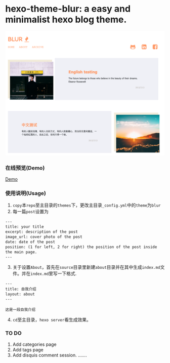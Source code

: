hexo-theme-blur: a easy and minimalist hexo blog theme.
================

![preview](./docs/screenshot.png)

### 在线预览(Demo)
[Demo](https://kiten46087.github.io)

### 使用说明(Usage)

1. `copy`本`repo`至主目录的`themes`下，更改主目录`_config.yml`中的`theme`为`blur`
2. 每一篇`post`设置为
  ```
  ---
  title: your title
  excerpt: description of the post
  image_url: cover photo of the post
  date: date of the post
  position: (1 for left, 2 for right) the position of the post inside the main page.
  ---
  ```
3. 关于设置`About`，首先在`source`目录里新建`about`目录并在其中生成`index.md`文件。并在`index.md`里写一下格式.
```
---
title: 自我介绍
layout: about
---

这是一段自我介绍
```
4. `cd`至主目录，`hexo server`看生成效果。 

### TO DO
1. Add categories page
2. Add tags page
3. Add disquis comment session.
.......






